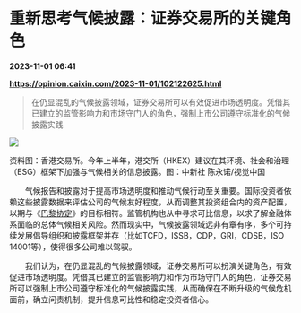 # 重新思考气候披露：证券交易所的关键角色

**2023-11-01 06:41**

**https://opinion.caixin.com/2023-11-01/102122625.html**

> 在仍显混乱的气候披露领域，证券交易所可以有效促进市场透明度。凭借其已建立的监管影响力和市场守门人的角色，强制上市公司遵守标准化的气候披露实践

  

![](https://img.caixin.com/2023-11-01/169881960602595_840_560.jpg)

资料图：香港交易所。今年上半年，港交所（HKEX）建议在其环境、社会和治理（ESG）框架下加强与气候相关的信息披露。图：中新社 陈永诺/视觉中国

  

　　气候报告和披露对于提高市场透明度和推动气候行动至关重要。国际投资者依赖这些披露数据来评估公司的气候友好程度，从而调整其投资组合内的资产配置，以期与《[巴黎协定](https://database.caixin.com/2021-05-28/101719071.html)》的目标相符。监管机构也从中寻求可比信息，以求了解金融体系面临的总体气候相关风险。然而现实中，气候披露领域远非有章有序，多个可持续发展倡导组织和披露框架并存（比如TCFD，ISSB，CDP，GRI，CDSB，ISO 14001等），使得很多公司难以驾驭。

　　我们认为，在仍显混乱的气候披露领域，证券交易所可以扮演关键角色，有效促进市场透明度。凭借其已建立的监管影响力和作为市场守门人的角色，证券交易所可以强制上市公司遵守标准化的气候披露实践，从而确保在不断升级的气候危机面前，确立问责机制，提升信息可比性和稳定投资者信心。